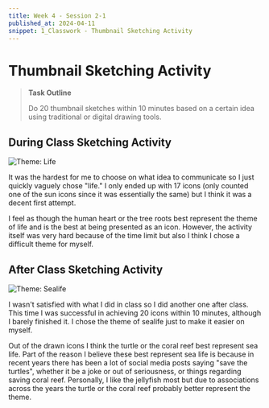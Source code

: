 ```yaml
---
title: Week 4 - Session 2-1
published_at: 2024-04-11
snippet: 1_Classwork - Thumbnail Sketching Activity
---
```

# Thumbnail Sketching Activity
> **Task Outline**
>
> Do 20 thumbnail sketches within 10 minutes based on a certain idea using traditional or digital drawing tools. 

## During Class Sketching Activity
![Theme: Life](/W04/4_1class.JPG)

It was the hardest for me to choose on what idea to communicate so I just quickly vaguely chose "life." I only ended up with 17 icons (only counted one of the sun icons since it was essentially the same) but I think it was a decent first attempt. 

I feel as though the human heart or the tree roots best represent the theme of life and is the best at being presented as an icon. However, the activity itself was very hard because of the time limit but also I think I chose a difficult theme for myself.

## After Class Sketching Activity
![Theme: Sealife](W04/4_2afterclass.JPG)

I wasn't satisfied with what I did in class so I did another one after class. This time I was successful in achieving 20 icons within 10 minutes, although I barely finished it. I chose the theme of sealife just to make it easier on myself. 

Out of the drawn icons I think the turtle or the coral reef best represent sea life. Part of the reason I believe these best represent sea life is because in recent years there has been a lot of social media posts saying "save the turtles", whether it be a joke or out of seriousness, or things regarding saving coral reef. Personally, I like the jellyfish most but due to associations across the years the turtle or the coral reef probably better represent the theme.